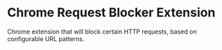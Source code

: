 Chrome Request Blocker Extension
================================

Chrome extension that will block certain HTTP requests, based on configurable URL patterns.
